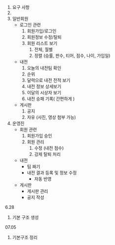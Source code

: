1. 요구 사항
2. 
3. 일반회원
    - 로그인 관련
        1. 회원가입/로그인
        2. 회원정보 수정/탈퇴
        3. 회원 리스트 보기
            1. 전체, 월별
            2. 정렬 (승률, 판수, 티어, 점수, 나이, 가입일)
    - 내전
        1. 오늘의 내전팀 확인
        2. 순위
        3. 달력으로 내전 전적 보기
        4. 내전 정보 상세보기
        5. 이달의 시상자 보기
        6. 내전 승패 기록( 간편하게 )
    - 게시판
        1. 공지
        2. 자유 (사진, 영상 첨부 가능)
2. 운영진
    - 회원 관련
        1. 회원가입 승인
        2. 회원 관리
            1. 수정 (내전 점수)
            2. 강제 탈퇴 처리
    - 내전
        - 팀 짜기
        - 내전 결과 등록 및 정보 수정
            - 자동 반영
    - 게시판
        - 게시판 관리
        - 공지 작성


6.28

1. 기본 구조 생성


07.05

1. 기본구조 정리